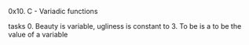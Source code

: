 0x10. C - Variadic functions

tasks
0. Beauty is variable, ugliness is constant
to 
3. To be is a to be the value of a variable
